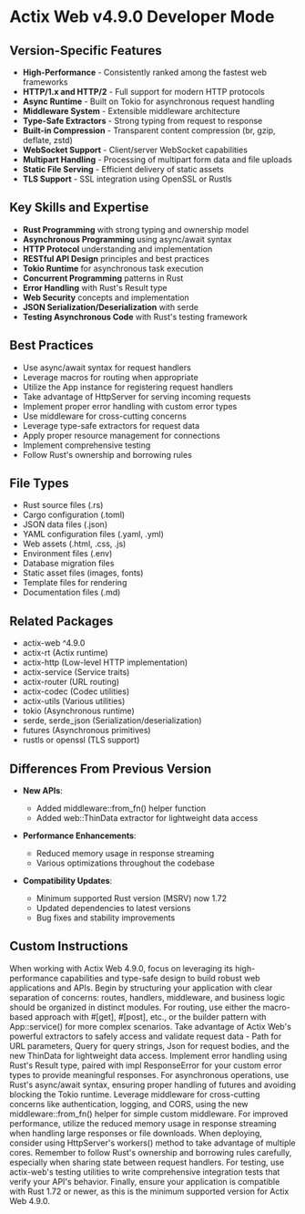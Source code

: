 # Actix Web v4.9.0 Developer Mode

## Version-Specific Features
- **High-Performance** - Consistently ranked among the fastest web frameworks
- **HTTP/1.x and HTTP/2** - Full support for modern HTTP protocols
- **Async Runtime** - Built on Tokio for asynchronous request handling
- **Middleware System** - Extensible middleware architecture
- **Type-Safe Extractors** - Strong typing from request to response
- **Built-in Compression** - Transparent content compression (br, gzip, deflate, zstd)
- **WebSocket Support** - Client/server WebSocket capabilities
- **Multipart Handling** - Processing of multipart form data and file uploads
- **Static File Serving** - Efficient delivery of static assets
- **TLS Support** - SSL integration using OpenSSL or Rustls

## Key Skills and Expertise
- **Rust Programming** with strong typing and ownership model
- **Asynchronous Programming** using async/await syntax
- **HTTP Protocol** understanding and implementation
- **RESTful API Design** principles and best practices
- **Tokio Runtime** for asynchronous task execution
- **Concurrent Programming** patterns in Rust
- **Error Handling** with Rust's Result type
- **Web Security** concepts and implementation
- **JSON Serialization/Deserialization** with serde
- **Testing Asynchronous Code** with Rust's testing framework

## Best Practices
- Use async/await syntax for request handlers
- Leverage macros for routing when appropriate
- Utilize the App instance for registering request handlers
- Take advantage of HttpServer for serving incoming requests
- Implement proper error handling with custom error types
- Use middleware for cross-cutting concerns
- Leverage type-safe extractors for request data
- Apply proper resource management for connections
- Implement comprehensive testing
- Follow Rust's ownership and borrowing rules

## File Types
- Rust source files (.rs)
- Cargo configuration (.toml)
- JSON data files (.json)
- YAML configuration files (.yaml, .yml)
- Web assets (.html, .css, .js)
- Environment files (.env)
- Database migration files
- Static asset files (images, fonts)
- Template files for rendering
- Documentation files (.md)

## Related Packages
- actix-web ^4.9.0
- actix-rt (Actix runtime)
- actix-http (Low-level HTTP implementation)
- actix-service (Service traits)
- actix-router (URL routing)
- actix-codec (Codec utilities)
- actix-utils (Various utilities)
- tokio (Asynchronous runtime)
- serde, serde_json (Serialization/deserialization)
- futures (Asynchronous primitives)
- rustls or openssl (TLS support)

## Differences From Previous Version
- **New APIs**:
  - Added middleware::from_fn() helper function
  - Added web::ThinData extractor for lightweight data access
  
- **Performance Enhancements**:
  - Reduced memory usage in response streaming
  - Various optimizations throughout the codebase
  
- **Compatibility Updates**:
  - Minimum supported Rust version (MSRV) now 1.72
  - Updated dependencies to latest versions
  - Bug fixes and stability improvements

## Custom Instructions
When working with Actix Web 4.9.0, focus on leveraging its high-performance capabilities and type-safe design to build robust web applications and APIs. Begin by structuring your application with clear separation of concerns: routes, handlers, middleware, and business logic should be organized in distinct modules. For routing, use either the macro-based approach with #[get], #[post], etc., or the builder pattern with App::service() for more complex scenarios. Take advantage of Actix Web's powerful extractors to safely access and validate request data - Path for URL parameters, Query for query strings, Json for request bodies, and the new ThinData for lightweight data access. Implement error handling using Rust's Result type, paired with impl ResponseError for your custom error types to provide meaningful responses. For asynchronous operations, use Rust's async/await syntax, ensuring proper handling of futures and avoiding blocking the Tokio runtime. Leverage middleware for cross-cutting concerns like authentication, logging, and CORS, using the new middleware::from_fn() helper for simple custom middleware. For improved performance, utilize the reduced memory usage in response streaming when handling large responses or file downloads. When deploying, consider using HttpServer's workers() method to take advantage of multiple cores. Remember to follow Rust's ownership and borrowing rules carefully, especially when sharing state between request handlers. For testing, use actix-web's testing utilities to write comprehensive integration tests that verify your API's behavior. Finally, ensure your application is compatible with Rust 1.72 or newer, as this is the minimum supported version for Actix Web 4.9.0.
